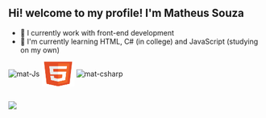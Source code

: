 ## Hi! welcome to my profile! I'm Matheus Souza

- 🔭 I currently work with front-end development
- 🌱 I'm currently learning HTML, C# (in college) and JavaScript (studying on my own)

<div style="display: inline_block">
  <img align="center" alt="mat-Js" height="50" width="65" src="https://cdn.jsdelivr.net/gh/devicons/devicon/icons/javascript/javascript-original.svg" />
  <img align="center" alt="mat-html" height="50" width="65" src="https://raw.githubusercontent.com/devicons/devicon/master/icons/html5/html5-original.svg" />
  <img align="center" alt="mat-csharp" height="50" width="65" src="https://cdn.jsdelivr.net/gh/devicons/devicon/icons/csharp/csharp-original.svg" />
          
</div>

##

<a href="https://www.linkedin.com/in/ti-matheus-souza/" target="_blank"><img src="https://img.shields.io/badge/LinkedIn-0077B5?style=for-the-badge&logo=linkedin&logoColor=white" target="_blank"></a>
